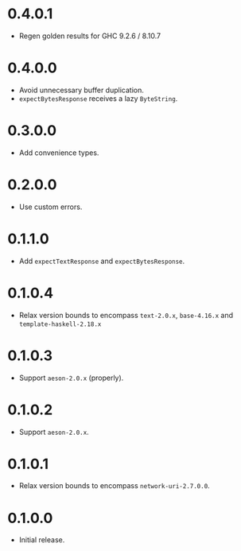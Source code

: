 # 0.4.0.1

- Regen golden results for GHC 9.2.6 / 8.10.7

# 0.4.0.0

- Avoid unnecessary buffer duplication.
- `expectBytesResponse` receives a lazy `ByteString`.

# 0.3.0.0

- Add convenience types.

# 0.2.0.0

- Use custom errors.

# 0.1.1.0

- Add `expectTextResponse` and `expectBytesResponse`.

# 0.1.0.4

- Relax version bounds to encompass `text-2.0.x`, `base-4.16.x` and `template-haskell-2.18.x`

# 0.1.0.3

- Support `aeson-2.0.x` (properly).

# 0.1.0.2

- Support `aeson-2.0.x`.

# 0.1.0.1

- Relax version bounds to encompass `network-uri-2.7.0.0`.

# 0.1.0.0

- Initial release.
